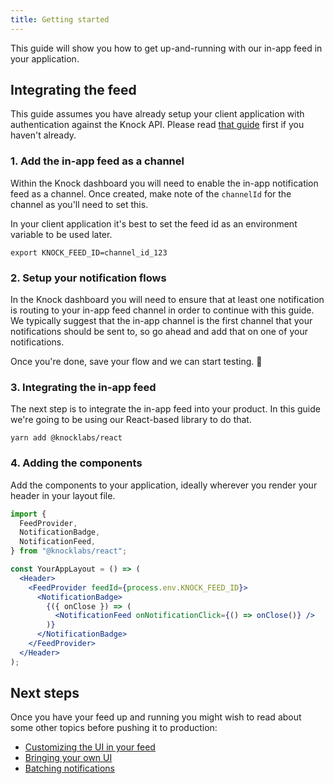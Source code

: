 ```yaml
---
title: Getting started
---
```


This guide will show you how to get up-and-running with our in-app feed in your application.

## Integrating the feed

This guide assumes you have already setup your client application with authentication against
the Knock API. Please read [that guide](/client-integration/authentication) first if you haven't already.

### 1. Add the in-app feed as a channel

Within the Knock dashboard you will need to enable the in-app notification feed as a channel. Once
created, make note of the `channelId` for the channel as you'll need to set this.

In your client application it's best to set the feed id as an environment variable to be used
later.

```shell
export KNOCK_FEED_ID=channel_id_123
```

### 2. Setup your notification flows

In the Knock dashboard you will need to ensure that at least one notification is routing to your in-app
feed channel in order to continue with this guide. We typically suggest that the in-app channel is the first
channel that your notifications should be sent to, so go ahead and add that on one of your notifications.

Once you're done, save your flow and we can start testing. 💪

### 3. Integrating the in-app feed

The next step is to integrate the in-app feed into your product. In this guide we're going to be
using our React-based library to do that.

```shell
yarn add @knocklabs/react
```

### 4. Adding the components

Add the components to your application, ideally wherever you render your header in your layout file.

```jsx
import {
  FeedProvider,
  NotificationBadge,
  NotificationFeed,
} from "@knocklabs/react";

const YourAppLayout = () => (
  <Header>
    <FeedProvider feedId={process.env.KNOCK_FEED_ID}>
      <NotificationBadge>
        {({ onClose }) => (
          <NotificationFeed onNotificationClick={() => onClose()} />
        )}
      </NotificationBadge>
    </FeedProvider>
  </Header>
);
```

## Next steps

Once you have your feed up and running you might wish to read about some other topics before
pushing it to production:

- [Customizing the UI in your feed](/notification-feeds/customizing-ui)
- [Bringing your own UI](/notification-feeds/bring-your-own-ui)
- [Batching notifications](/sending-notifications/batching-and-throttling)
